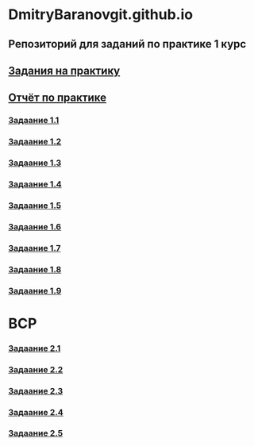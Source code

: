 # DmitryBaranovgit.github.io
## Репозиторий для заданий по практике 1 курс

## [Задания на практику](https://github.com/DmitryBaranovgit/DmitryBaranovgit.github.io/blob/main/%D0%91%D0%B0%D1%80%D0%B0%D0%BD%D0%BE%D0%B2%20%D0%94.%D0%90%2C%20%D0%98%D0%92%D0%A2%202.1%2C%20%D0%97%D0%B0%D0%B4%D0%B0%D0%BD%D0%B8%D0%B5%20%D0%BD%D0%B0%20%D0%BF%D1%80%D0%B0%D0%BA%D1%82%D0%B8%D0%BA%D1%83%201%20%D0%BA%D1%83%D1%80%D1%81.docx)

## [Отчёт по практике](https://github.com/DmitryBaranovgit/DmitryBaranovgit.github.io/blob/main/%D0%91%D0%B0%D1%80%D0%B0%D0%BD%D0%BE%D0%B2%20%D0%94.%D0%90%2C%20%D0%98%D0%92%D0%A2%202.1%2C%20%D0%9E%D1%82%D1%87%D0%B5%D1%82%20%D0%BF%D0%BE%20%D0%BF%D1%80%D0%B0%D0%BA%D1%82%D0%B8%D0%BA%D0%B5%201%20%D0%BA%D1%83%D1%80%D1%81.docx)

### [Задаание 1.1](https://github.com/DmitryBaranovgit/DmitryBaranovgit.github.io/blob/main/%D0%97%D0%B0%D0%B4%D0%B0%D0%BD%D0%B8%D0%B5%201.1%20%D0%98%D0%A1%D0%A0.pdf)
### [Задаание 1.2](https://github.com/DmitryBaranovgit/DmitryBaranovgit.github.io/blob/main/%D0%97%D0%B0%D0%B4%D0%B0%D0%BD%D0%B8%D0%B5%201.2.%20%D0%98%D0%A1%D0%A0.pdf)
### [Задаание 1.3](https://github.com/DmitryBaranovgit/DmitryBaranovgit.github.io/blob/main/%D0%97%D0%B0%D0%B4%D0%B0%D0%BD%D0%B8%D0%B5%201.3.%20%D0%98%D0%A1%D0%A0.pdf)
### [Задаание 1.4](https://github.com/DmitryBaranovgit/DmitryBaranovgit.github.io/blob/main/%D0%97%D0%B0%D0%B4%D0%B0%D0%BD%D0%B8%D0%B5%201.4.%20%D0%98%D0%A1%D0%A0.pdf)
### [Задаание 1.5](https://github.com/DmitryBaranovgit/DmitryBaranovgit.github.io/blob/main/%D0%97%D0%B0%D0%B4%D0%B0%D0%BD%D0%B8%D0%B5%201.5.%20%D0%98%D0%A1%D0%A0.pdf)
### [Задаание 1.6](https://github.com/DmitryBaranovgit/DmitryBaranovgit.github.io/blob/main/%D0%97%D0%B0%D0%B4%D0%B0%D0%BD%D0%B8%D0%B5%201.6.%20%D0%98%D0%A1%D0%A0.pdf)
### [Задаание 1.7](https://github.com/DmitryBaranovgit/DmitryBaranovgit.github.io/blob/main/%D0%97%D0%B0%D0%B4%D0%B0%D0%BD%D0%B8%D0%B5%201.7.%20%D0%98%D0%A1%D0%A0.pdf)
### [Задаание 1.8](https://github.com/DmitryBaranovgit/DmitryBaranovgit.github.io/blob/main/%D0%97%D0%B0%D0%B4%D0%B0%D0%BD%D0%B8%D0%B5%201.8.%20%D0%98%D0%A1%D0%A0.pdf)
### [Задаание 1.9](https://github.com/DmitryBaranovgit/DmitryBaranovgit.github.io/blob/main/%D0%97%D0%B0%D0%B4%D0%B0%D0%BD%D0%B8%D0%B5%201.9%20%D0%98%D0%A1%D0%A0.pdf)

# ВСР

### [Задаание 2.1](https://github.com/DmitryBaranovgit/DmitryBaranovgit.github.io/blob/main/%D0%97%D0%B0%D0%B4%D0%B0%D0%BD%D0%B8%D0%B5%202.1.%20%D0%92%D0%A1%D0%A0.pdf)
### [Задаание 2.2](https://github.com/DmitryBaranovgit/DmitryBaranovgit.github.io/blob/main/%D0%97%D0%B0%D0%B4%D0%B0%D0%BD%D0%B8%D0%B5%202.2.%20%D0%92%D0%A1%D0%A0.pdf)
### [Задаание 2.3](https://github.com/DmitryBaranovgit/DmitryBaranovgit.github.io/blob/main/%D0%97%D0%B0%D0%B4%D0%B0%D0%BD%D0%B8%D0%B5%202.3.%20%D0%92%D0%A1%D0%A0.pdf)
### [Задаание 2.4](https://github.com/DmitryBaranovgit/DmitryBaranovgit.github.io/blob/main/%D0%97%D0%B0%D0%B4%D0%B0%D0%BD%D0%B8%D0%B5%202.4.%20%D0%92%D0%A1%D0%A0.pdf)
### [Задаание 2.5](https://github.com/DmitryBaranovgit/DmitryBaranovgit.github.io/blob/main/%D0%97%D0%B0%D0%B4%D0%B0%D0%BD%D0%B8%D0%B5%202.5%20%D0%92%D0%A1%D0%A0.pdf)

